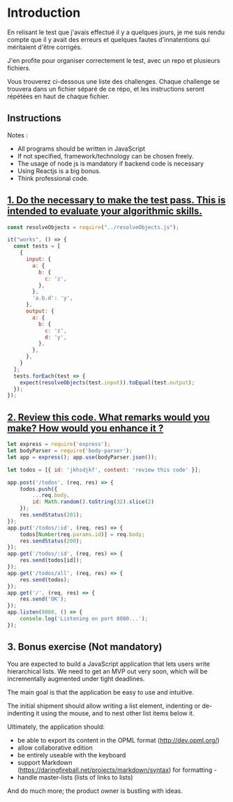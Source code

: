 # Introduction

En relisant le test que j'avais effectué il y a quelques jours, je me suis rendu compte que il y avait des erreurs et quelques fautes d'innatentions qui méritaient d'être corrigés.

J'en profite pour organiser correctement le test, avec un repo et plusieurs fichiers.

Vous trouverez ci-dessous une liste des challenges. Chaque challenge se trouvera dans un fichier séparé de ce répo, et les instructions seront répétées en haut de chaque fichier.

## Instructions

Notes :
- All programs should be written in JavaScript
- If not specified, framework/technology can be chosen freely.
- The usage of node js is mandatory if backend code is necessary
- Using Reactjs is a big bonus.
- Think professional code. 

## [1. Do the necessary to make the test pass. This is intended to evaluate your algorithmic skills.](01_Road_to_headache.md)

```js
const resolveObjects = require("../resolveObjects.js");

it("works", () => {
  const tests = [
    {
      input: {
        a: {
          b: {
            c: 'z',
          },
        },
        'a.b.d': 'y',
      },
      output: {
        a: {
          b: {
            c: 'z',
            d: 'y',
          },
        },
      },
    }
  ];
  tests.forEach(test => {
    expect(resolveObjects(test.input)).toEqual(test.output);
  });
});
```

## [2. Review this code. What remarks would you make? How would you enhance it ?](./02_Who_wrote_this_node.md)

```js
let express = require('express');
let bodyParser = require('body-parser');
let app = express(); app.use(bodyParser.json());

let todos = [{ id: 'jkhsdjkf', content: 'review this code' }];

app.post('/todos', (req, res) => {
    todos.push({
        ...req.body,
        id: Math.random().toString(32).slice(2)
    });
    res.sendStatus(201);
});
app.put('/todos/:id', (req, res) => {
    todos[Number(req.params.id)] = req.body;
    res.sendStatus(200);
});
app.get('/todos/:id', (req, res) => {
    res.send(todos[id]);
});
app.get('/todos/all', (req, res) => {
    res.send(todos);
});
app.get('/', (req, res) => {
    res.send('OK');
});
app.listen(8080, () => {
    console.log('Listening on port 8080...');
});
```

## 3. Bonus exercise (Not mandatory)

You are expected to build a JavaScript application that lets users write hierarchical lists. 
We need to get an MVP out very soon, which will be incrementally augmented under tight deadlines. 

The main goal is that the application be easy to use and intuitive. 

The initial shipment should allow writing a list element, indenting or de-indenting it using the mouse, and to nest other list items below it. 

Ultimately, the application should:
- be able to export its content in the OPML format (http://dev.opml.org/)
- allow collaborative edition
- be entirely useable with the keyboard
- support Markdown (https://daringfireball.net/projects/markdown/syntax) for formatting -
- handle master-lists (lists of links to lists) 

And do much more; the product owner is bustling with ideas. 